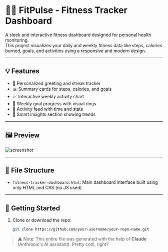 # 🏋️‍♀️ FitPulse - Fitness Tracker Dashboard

A sleek and interactive fitness dashboard designed for personal health monitoring.  
This project visualizes your daily and weekly fitness data like steps, calories burned, goals, and activities using a responsive and modern design.


---

## 💡 Features

- 🧍 Personalized greeting and streak tracker  
- 📊 Summary cards for steps, calories, and goals  
- 📈 Interactive weekly activity chart  
- 📅 Weekly goal progress with visual rings  
- 🧘 Activity feed with time and stats  
- 🧠 Smart insights section showing trends

---

## 🖼️ Preview

![screenshot](https://imgur.com/a/vgYot2K) 

---

## 📁 File Structure

- `fitness-tracker-dashboard.html`: Main dashboard interface built using only HTML and CSS (no JS used)

---

## 🚀 Getting Started

1. Clone or download the repo:
   ```bash
   git clone https://github.com/your-username/your-repo-name.git

> ⚠️ Note: This entire file was generated with the help of **Claude** (Anthropic's AI assistant). Pretty cool, right?

